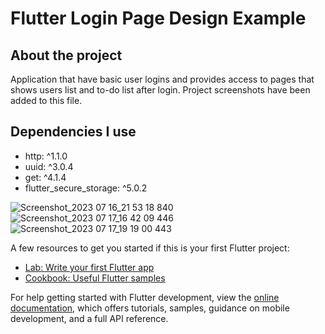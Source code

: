# Flutter Login Page Design Example
## About the project
Application that have basic user logins and provides access to pages that shows users list and to-do list after login.  Project screenshots have been added to this file.
## Dependencies I use
- http: ^1.1.0
- uuid: ^3.0.4
- get: ^4.1.4
- flutter_secure_storage: ^5.0.2
  
![Screenshot_2023 07 16_21 53 18 840](https://github.com/sevgitr/flutter_application_4/assets/49620686/234792ce-6809-408b-9acb-bc9243c4d61b)
![Screenshot_2023 07 17_16 42 09 446](https://github.com/sevgitr/flutter_application_4/assets/49620686/603eca88-0afb-4e97-b196-8c33a5784e3c)
![Screenshot_2023 07 17_19 19 00 443](https://github.com/sevgitr/flutterApplication/assets/49620686/bb54a382-921a-4d7a-a09b-dbcb866ec59b)

  




A few resources to get you started if this is your first Flutter project:

- [Lab: Write your first Flutter app](https://docs.flutter.dev/get-started/codelab)
- [Cookbook: Useful Flutter samples](https://docs.flutter.dev/cookbook)

For help getting started with Flutter development, view the
[online documentation](https://docs.flutter.dev/), which offers tutorials,
samples, guidance on mobile development, and a full API reference.

